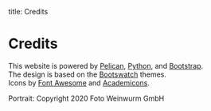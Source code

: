 title: Credits

# Credits

This website is powered by [Pelican](http://getpelican.com/),
[Python](https://www.python.org/), and
[Bootstrap](https://getbootstrap.com/).<br /> The design is based on
the [Bootswatch](https://bootswatch.com/) themes.<br />
Icons by [Font Awesome](http://fontawesome.io/) and
[Academicons](https://jpswalsh.github.io/academicons/).

Portrait: Copyright 2020 Foto Weinwurm GmbH
